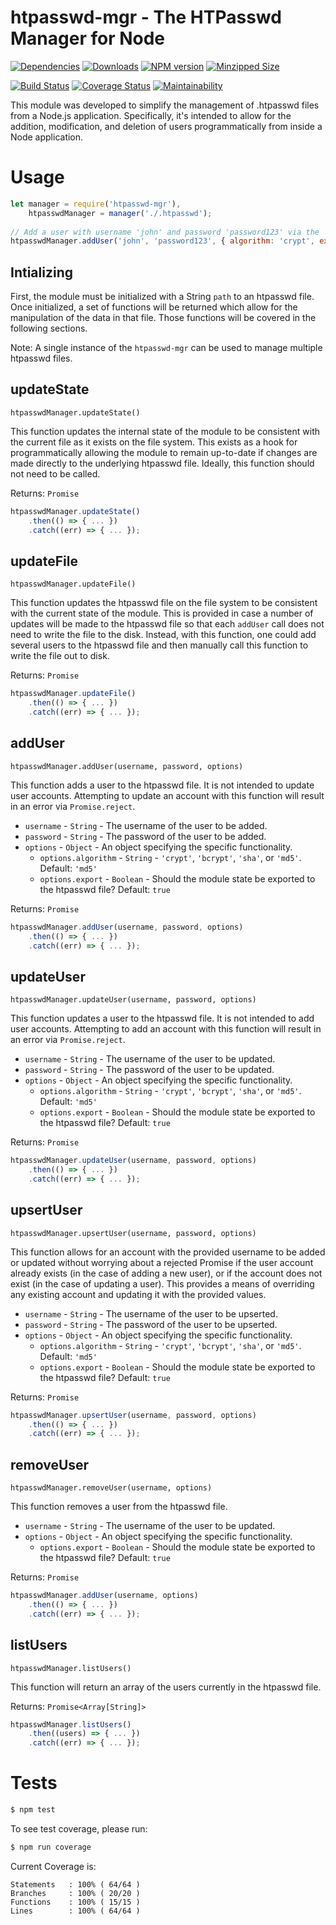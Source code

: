 # htpasswd-mgr - The HTPasswd Manager for Node

[![Dependencies](https://img.shields.io/david/mrodrig/htpasswd-mgr.svg?style=flat-square)](https://www.npmjs.org/package/htpasswd-mgr)
[![Downloads](http://img.shields.io/npm/dm/htpasswd-mgr.svg)](https://www.npmjs.org/package/htpasswd-mgr)
[![NPM version](https://img.shields.io/npm/v/htpasswd-mgr.svg)](https://www.npmjs.org/package/htpasswd-mgr)
[![Minzipped Size](https://flat.badgen.net/bundlephobia/minzip/htpasswd-mgr)](https://bundlephobia.com/result?p=htpasswd-mgr)

[![Build Status](https://travis-ci.org/mrodrig/htpasswd-mgr.svg?branch=master)](https://travis-ci.org/mrodrig/htpasswd-mgr)
[![Coverage Status](https://coveralls.io/repos/github/mrodrig/htpasswd-mgr/badge.svg?branch=stable)](https://coveralls.io/github/mrodrig/htpasswd-mgr?branch=stable)
[![Maintainability](https://api.codeclimate.com/v1/badges/41cf01fb45ce64976122/maintainability)](https://codeclimate.com/github/mrodrig/htpasswd-mgr/maintainability)

This module was developed to simplify the management of .htpasswd files from
a Node.js application. Specifically, it's intended to allow for the addition,
modification, and deletion of users programmatically from inside a Node 
application.

# Usage

```javascript
let manager = require('htpasswd-mgr'),
    htpasswdManager = manager('./.htpasswd');
    
// Add a user with username 'john' and password 'password123' via the 'crypt' algorithm
htpasswdManager.addUser('john', 'password123', { algorithm: 'crypt', export: false });
```

## Intializing

First, the module must be initialized with a String `path` to an htpasswd file.
Once initialized, a set of functions will be returned which allow for the
manipulation of the data in that file. Those functions will be covered in the
following sections.

Note: A single instance of the `htpasswd-mgr` can be used to manage multiple
htpasswd files.

## updateState

`htpasswdManager.updateState()`

This function updates the internal state of the module to be consistent with the
current file as it exists on the file system.  This exists as a hook for 
programmatically allowing the module to remain up-to-date if changes are made
directly to the underlying htpasswd file. Ideally, this function should not need
to be called.

Returns: `Promise`

```javascript
htpasswdManager.updateState()
    .then(() => { ... })
    .catch((err) => { ... });
```

## updateFile

`htpasswdManager.updateFile()`

This function updates the htpasswd file on the file system to be consistent with
the current state of the module. This is provided in case a number of updates
will be made to the htpasswd file so that each `addUser` call does not need to
write the file to the disk. Instead, with this function, one could add several
users to the htpasswd file and then manually call this function to write the
file out to disk.

Returns: `Promise`

```javascript
htpasswdManager.updateFile()
    .then(() => { ... })
    .catch((err) => { ... });
```

## addUser

`htpasswdManager.addUser(username, password, options)`

This function adds a user to the htpasswd file. It is not intended to update
user accounts. Attempting to update an account with this function will result in
an error via `Promise.reject`.

* `username` - `String` - The username of the user to be added.
* `password` - `String` - The password of the user to be added.
* `options`  - `Object` - An object specifying the specific functionality.
    * `options.algorithm` - `String` - `'crypt'`, `'bcrypt'`, `'sha'`, or `'md5'`. Default: `'md5'`
    * `options.export`    - `Boolean` - Should the module state be exported to the htpasswd file? Default: `true`
    
Returns: `Promise`

```javascript
htpasswdManager.addUser(username, password, options)
    .then(() => { ... })
    .catch((err) => { ... });
```

## updateUser

`htpasswdManager.updateUser(username, password, options)`

This function updates a user to the htpasswd file. It is not intended to add
user accounts. Attempting to add an account with this function will result in an
error via `Promise.reject`.

* `username` - `String` - The username of the user to be updated.
* `password` - `String` - The password of the user to be updated.
* `options`  - `Object` - An object specifying the specific functionality.
	* `options.algorithm` - `String` - `'crypt'`, `'bcrypt'`, `'sha'`, or `'md5'`. Default: `'md5'`
    * `options.export`    - `Boolean` - Should the module state be exported to the htpasswd file? Default: `true`

Returns: `Promise`


```javascript
htpasswdManager.updateUser(username, password, options)
    .then(() => { ... })
    .catch((err) => { ... });
```

## upsertUser

`htpasswdManager.upsertUser(username, password, options)`

This function allows for an account with the provided username to be added or 
updated without worrying about a rejected Promise if the user account already
exists (in the case of adding a new user), or if the account does not exist (in
the case of updating a user).  This provides a means of overriding any existing
account and updating it with the provided values.

* `username` - `String` - The username of the user to be upserted.
* `password` - `String` - The password of the user to be upserted.
* `options`  - `Object` - An object specifying the specific functionality.
	* `options.algorithm` - `String` - `'crypt'`, `'bcrypt'`, `'sha'`, or `'md5'`. Default: `'md5'`
    * `options.export`    - `Boolean` - Should the module state be exported to the htpasswd file? Default: `true`

Returns: `Promise`

```javascript
htpasswdManager.upsertUser(username, password, options)
    .then(() => { ... })
    .catch((err) => { ... });
```

## removeUser

`htpasswdManager.removeUser(username, options)`

This function removes a user from the htpasswd file.

* `username` - `String` - The username of the user to be updated.
* `options`  - `Object` - An object specifying the specific functionality.
    * `options.export`    - `Boolean` - Should the module state be exported to the htpasswd file? Default: `true`
    
Returns: `Promise`

```javascript
htpasswdManager.addUser(username, options)
    .then(() => { ... })
    .catch((err) => { ... });
```

## listUsers

`htpasswdManager.listUsers()`

This function will return an array of the users currently in the htpasswd file.

Returns: `Promise<Array[String]>`

```javascript
htpasswdManager.listUsers()
    .then((users) => { ... })
    .catch((err) => { ... });
```

# Tests

```bash
$ npm test
```

To see test coverage, please run:
```bash
$ npm run coverage
```

Current Coverage is:
```
Statements   : 100% ( 64/64 )
Branches     : 100% ( 20/20 )
Functions    : 100% ( 15/15 )
Lines        : 100% ( 64/64 )
```
